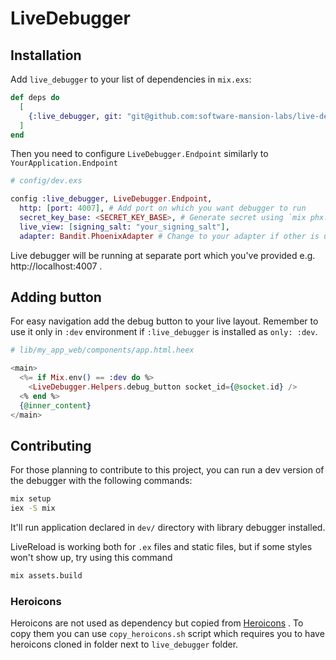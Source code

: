 # LiveDebugger

## Installation

Add `live_debugger` to your list of dependencies in `mix.exs`:

```elixir
def deps do
  [
    {:live_debugger, git: "git@github.com:software-mansion-labs/live-debugger.git", tag: "v0.0.3", only: :dev}
  ]
end
```

Then you need to configure `LiveDebugger.Endpoint` similarly to `YourApplication.Endpoint`

```elixir
# config/dev.exs

config :live_debugger, LiveDebugger.Endpoint,
  http: [port: 4007], # Add port on which you want debugger to run
  secret_key_base: <SECRET_KEY_BASE>, # Generate secret using `mix phx.gen.secret`
  live_view: [signing_salt: "your_signing_salt"],
  adapter: Bandit.PhoenixAdapter # Change to your adapter if other is used
```

Live debugger will be running at separate port which you've provided e.g. http://localhost:4007 .

## Adding button

For easy navigation add the debug button to your live layout. Remember to use it only in `:dev` environment if `:live_debugger` is installed as `only: :dev`.

```Elixir
# lib/my_app_web/components/app.html.heex

<main>
  <%= if Mix.env() == :dev do %>
    <LiveDebugger.Helpers.debug_button socket_id={@socket.id} />
  <% end %>
  {@inner_content}
</main>
```

## Contributing

For those planning to contribute to this project, you can run a dev version of the debugger with the following commands:

```bash
mix setup
iex -S mix
```

It'll run application declared in `dev/` directory with library debugger installed.

LiveReload is working both for `.ex` files and static files, but if some styles won't show up, try using this command

```bash
mix assets.build
```

### Heroicons

Heroicons are not used as dependency but copied from [Heroicons](https://github.com/tailwindlabs/heroicons) .
To copy them you can use `copy_heroicons.sh` script which requires you to have heroicons cloned in folder next to `live_debugger` folder.
